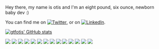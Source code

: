 Hey there, my name is otis and I'm an eight pound, six ounce, newborn baby dev :) 

You can find me on [![Twitter][1.2]][1], or on [![LinkedIn][2.2]][2].

[![gtfotis' GitHub stats](https://github-readme-stats.vercel.app/api?username=gtfotis&show_icons=true&theme=radical)
](https://github.com/gtfotis/github-readme-stats)

<img src='https://img.shields.io/badge/OS-Linux-9cf?logo=linux'> <img src='https://img.shields.io/badge/Editor-VS%20Code-9cf?logo=visualstudiocode'> <img src='https://img.shields.io/badge/Shell-Bash-9cf?logo=gnubash'>
<img src='https://img.shields.io/badge/Code-JavaScript-9cf?logo=javascript'> <img src='https://img.shields.io/badge/Code-HTML5-9cf?logo=html5'> <img src='https://img.shields.io/badge/Code-CSS3-9cf?logo=css3'> <img src='https://img.shields.io/badge/Code-Python3-9cf?logo=python'> <img src='https://img.shields.io/badge/Framework-React.js-9cf?logo=react'> <img src='https://img.shields.io/badge/Framework-React%20Native-9cf?logo=react'> <img src='https://img.shields.io/badge/Framework-Express-9cf?logo=express'> <img src='https://img.shields.io/badge/Tool-Git-9cf?logo=git'> <img src='https://img.shields.io/badge/Tool-Node.js-9cf?logo=nodedotjs'>  <img src='https://img.shields.io/badge/Tool-Redux-9cf?logo=redux'> <img src='https://img.shields.io/badge/Tool-PostgreSQL-9cf?logo=postgresql'> 

[1.2]: http://i.imgur.com/wWzX9uB.png
[2.2]: https://raw.githubusercontent.com/MartinHeinz/MartinHeinz/master/linkedin-3-16.png
[1]: https://twitter.com/gtfotis
[2]: https://www.linkedin.com/in/otiswilcox/

